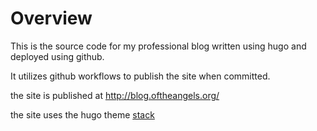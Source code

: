 # Overview

This is the source code for my professional blog written using hugo and deployed using github.

It utilizes github workflows to publish the site when committed.

the site is published at http://blog.oftheangels.org/

the site uses the hugo theme [stack](https://github.com/stack-tech/hugo-theme-stack)
